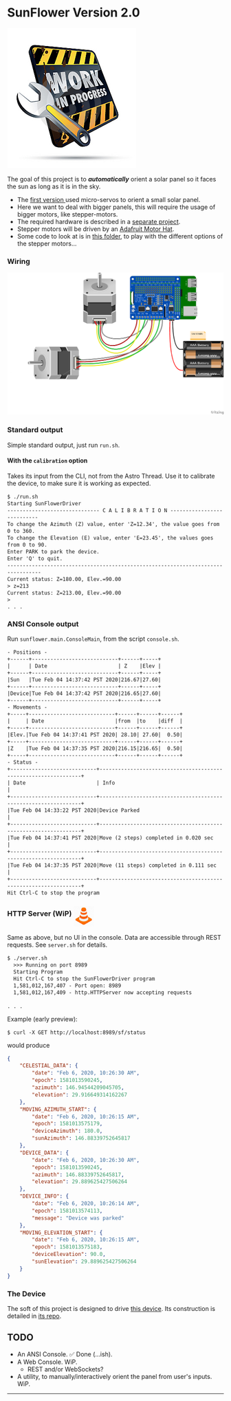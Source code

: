 # SunFlower Version 2.0
![Work In Progress](./wip.jpg) 

The goal of this project is to _**automatically**_ orient a solar panel so it faces the sun as long as it is in the sky.

- The [first version ](../SunFlower) used micro-servos to orient a small solar panel.
- Here we want to deal with bigger panels, this will require the usage of bigger motors, like stepper-motors.
- The required hardware is described in a [separate project](https://github.com/OlivierLD/3DPrinting/tree/master/OpenSCAD/SolarPanelStand).
- Stepper motors will be driven by an [Adafruit Motor Hat](https://www.adafruit.com/product/2348).
- Some code to look at is in [this folder](../SteppersPlayground), to play with the different options
of the stepper motors...

### Wiring
![Wiring](./MotorHatWiring.png)

### Standard output
Simple standard output, just run `run.sh`.

#### With the `calibration` option
Takes its input from the CLI, not from the Astro Thread. Use it to calibrate the device,
to make sure it is working as expected.
```
$ ./run.sh 
Starting SunFlowerDriver
------------------------------ C A L I B R A T I O N ---------------------------
To change the Azimuth (Z) value, enter 'Z=12.34', the value goes from 0 to 360.
To change the Elevation (E) value, enter 'E=23.45', the values goes from 0 to 90.
Enter PARK to park the device.
Enter 'Q' to quit.
---------------------------------------------------------------------------------
Current status: Z=180.00, Elev.=90.00
> z=213
Current status: Z=213.00, Elev.=90.00
> 
. . .
``` 
 
### ANSI Console output
Run `sunflower.main.ConsoleMain`, from the script `console.sh`.
```
- Positions -
+------+----------------------------+------+-----+
|      | Date                       | Z    |Elev |
+------+----------------------------+------+-----+
|Sun   |Tue Feb 04 14:37:42 PST 2020|216.67|27.60|
+------+----------------------------+------+-----+
|Device|Tue Feb 04 14:37:42 PST 2020|216.65|27.60|
+------+----------------------------+------+-----+
- Movements -
+-----+----------------------------+------+------+------+
|     | Date                       |from  |to    |diff  |
+-----+----------------------------+------+------+------+
|Elev.|Tue Feb 04 14:37:41 PST 2020| 28.10| 27.60|  0.50|
+-----+----------------------------+------+------+------+
|Z    |Tue Feb 04 14:37:35 PST 2020|216.15|216.65|  0.50|
+-----+----------------------------+------+------+------+
- Status -
+----------------------------+----------------------------------------------------------------+
| Date                       | Info                                                           |
+----------------------------+----------------------------------------------------------------+
|Tue Feb 04 14:33:22 PST 2020|Device Parked                                                   |
+----------------------------+----------------------------------------------------------------+
|Tue Feb 04 14:37:41 PST 2020|Move (2 steps) completed in 0.020 sec                           |
+----------------------------+----------------------------------------------------------------+
|Tue Feb 04 14:37:35 PST 2020|Move (11 steps) completed in 0.111 sec                          |
+----------------------------+----------------------------------------------------------------+
Hit Ctrl-C to stop the program

```
### HTTP Server (WiP) <img src="./cone.png" alt="WIP" width="48" height="48" align="middle">
Same as above, but no UI in the console. Data are accessible through REST requests.
See `server.sh` for details.
```
$ ./server.sh 
  >>> Running on port 8989
  Starting Program
  Hit Ctrl-C to stop the SunFlowerDriver program
  1,581,012,167,407 - Port open: 8989
  1,581,012,167,409 - http.HTTPServer now accepting requests

. . .
```

Example (early preview):
```
$ curl -X GET http://localhost:8989/sf/status
```
would produce
```json
{
    "CELESTIAL_DATA": {
        "date": "Feb 6, 2020, 10:26:30 AM",
        "epoch": 1581013590245,
        "azimuth": 146.94544209045705,
        "elevation": 29.916649314162267
    },
    "MOVING_AZIMUTH_START": {
        "date": "Feb 6, 2020, 10:26:15 AM",
        "epoch": 1581013575179,
        "deviceAzimuth": 180.0,
        "sunAzimuth": 146.88339752645817
    },
    "DEVICE_DATA": {
        "date": "Feb 6, 2020, 10:26:30 AM",
        "epoch": 1581013590245,
        "azimuth": 146.88339752645817,
        "elevation": 29.889625427506264
    },
    "DEVICE_INFO": {
        "date": "Feb 6, 2020, 10:26:14 AM",
        "epoch": 1581013574113,
        "message": "Device was parked"
    },
    "MOVING_ELEVATION_START": {
        "date": "Feb 6, 2020, 10:26:15 AM",
        "epoch": 1581013575183,
        "deviceElevation": 90.0,
        "sunElevation": 29.889625427506264
    }
}
```

### The Device
The soft of this project is designed to drive [this device](https://github.com/OlivierLD/3DPrinting/blob/master/OpenSCAD/SolarPanelStand/stl/the.full.stand.stuck.stl).
Its construction is detailed in [its repo](https://github.com/OlivierLD/3DPrinting/tree/master/OpenSCAD/SolarPanelStand).

## TODO
- An ANSI Console. &#9989; Done (...ish).
- A Web Console. WiP.
    - REST and/or WebSockets?
- A utility, to manually/interactively orient the panel from user's inputs. WiP.
    

---

